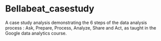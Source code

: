 # Bellabeat_casestudy
A case study analysis demonstrating the 6 steps of the data analysis process : Ask, Prepare, Process, Analyze, Share and Act, as taught in the Google data analytics course.
